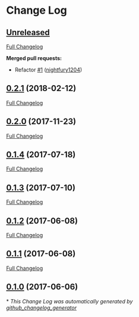 # Change Log

## [Unreleased](https://github.com/kubevault/unsealer/tree/HEAD)

[Full Changelog](https://github.com/kubevault/unsealer/compare/0.2.1...HEAD)

**Merged pull requests:**

- Refactor [\#1](https://github.com/kubevault/unsealer/pull/1) ([nightfury1204](https://github.com/nightfury1204))

## [0.2.1](https://github.com/kubevault/unsealer/tree/0.2.1) (2018-02-12)
[Full Changelog](https://github.com/kubevault/unsealer/compare/0.2.0...0.2.1)

## [0.2.0](https://github.com/kubevault/unsealer/tree/0.2.0) (2017-11-23)
[Full Changelog](https://github.com/kubevault/unsealer/compare/0.1.4...0.2.0)

## [0.1.4](https://github.com/kubevault/unsealer/tree/0.1.4) (2017-07-18)
[Full Changelog](https://github.com/kubevault/unsealer/compare/0.1.3...0.1.4)

## [0.1.3](https://github.com/kubevault/unsealer/tree/0.1.3) (2017-07-10)
[Full Changelog](https://github.com/kubevault/unsealer/compare/0.1.2...0.1.3)

## [0.1.2](https://github.com/kubevault/unsealer/tree/0.1.2) (2017-06-08)
[Full Changelog](https://github.com/kubevault/unsealer/compare/0.1.1...0.1.2)

## [0.1.1](https://github.com/kubevault/unsealer/tree/0.1.1) (2017-06-08)
[Full Changelog](https://github.com/kubevault/unsealer/compare/0.1.0...0.1.1)

## [0.1.0](https://github.com/kubevault/unsealer/tree/0.1.0) (2017-06-06)


\* *This Change Log was automatically generated by [github_changelog_generator](https://github.com/skywinder/Github-Changelog-Generator)*